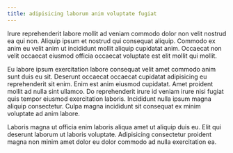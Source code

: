 ```yaml
---
title: adipisicing laborum anim voluptate fugiat
---
```


Irure reprehenderit labore mollit ad veniam commodo dolor non velit nostrud ea qui non. Aliquip ipsum et nostrud qui consequat aliquip. Commodo ex anim eu velit anim ut incididunt mollit aliquip cupidatat anim. Occaecat non velit occaecat eiusmod officia occaecat voluptate est elit mollit qui mollit.

Eu labore ipsum exercitation labore consequat velit amet commodo anim sunt duis eu sit. Deserunt occaecat occaecat cupidatat adipisicing eu reprehenderit sit enim. Enim est anim eiusmod cupidatat. Amet proident mollit ad nulla sint ullamco. Do reprehenderit irure id veniam irure nisi fugiat quis tempor eiusmod exercitation laboris. Incididunt nulla ipsum magna aliquip consectetur. Culpa magna incididunt sit consequat ex minim voluptate ad anim labore.

Laboris magna ut officia enim laboris aliqua amet ut aliquip duis eu. Elit qui deserunt laborum ut laboris voluptate. Adipisicing consectetur proident magna non minim amet dolor eu dolor commodo ad nulla exercitation ea.